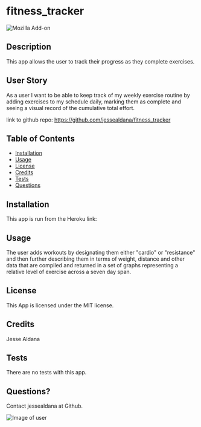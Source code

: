 # fitness_tracker

  ![Mozilla Add-on](https://img.shields.io/amo/v/blue?color=blue&label=Fitness%20Tracker&logoColor=white)
  
 ## Description
 
 This app allows the user to track their progress as they complete exercises.  

 ## User Story

 As a user I want to be able to keep track of my weekly exercise routine by adding exercises to my schedule daily, marking them as complete and seeing a visual record of the cumulative total effort.
 

 link to github repo: https://github.com/jessealdana/fitness_tracker
 
 ## Table of Contents
  * [Installation](#Installation)
  * [Usage](#Usage)
  * [License](#license)
  * [Credits](#credits)
  * [Tests](#tests)
  * [Questions](#questions)
 ## Installation

 This app is run from the Heroku link: 



 ## Usage
 
The user adds workouts by designating them either "cardio" or "resistance" and then further describing them in terms of weight, distance and other data that are compiled and returned in a set of graphs representing a relative level of exercise across a seven day span.

 ## License
 
 This App is licensed under the MIT license.

 ## Credits
 
 Jesse Aldana

 ## Tests
 
 There are no tests with this app.

 ## Questions?
 
 Contact jessealdana at Github.
 
 ![Image of user](https://avatars0.githubusercontent.com/u/61436744?v=4)